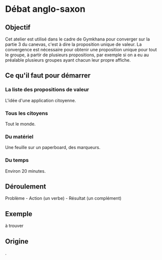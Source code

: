 # Débat anglo-saxon

## Objectif
Cet atelier est utilisé dans le cadre de Gymkhana pour converger sur la partie 3 du canevas, c'est à dire la proposition unique de valeur.
La convergence est nécessaire pour obtenir une proposition unique pour tout le groupe, à partir de plusieurs propositions, par exemple si on a eu au préalable plusieurs groupes ayant chacun leur propre affiche.

## Ce qu'il faut pour démarrer

### La liste des propositions de valeur
L'idée d'une application citoyenne.

### Tous les citoyens
Tout le monde.

### Du matériel
Une feuille sur un paperboard, des marqueurs.

### Du temps
Environ 20 minutes.

## Déroulement
Problème - Action (un verbe) - Résultat (un complément)

## Exemple
à trouver

## Origine
.